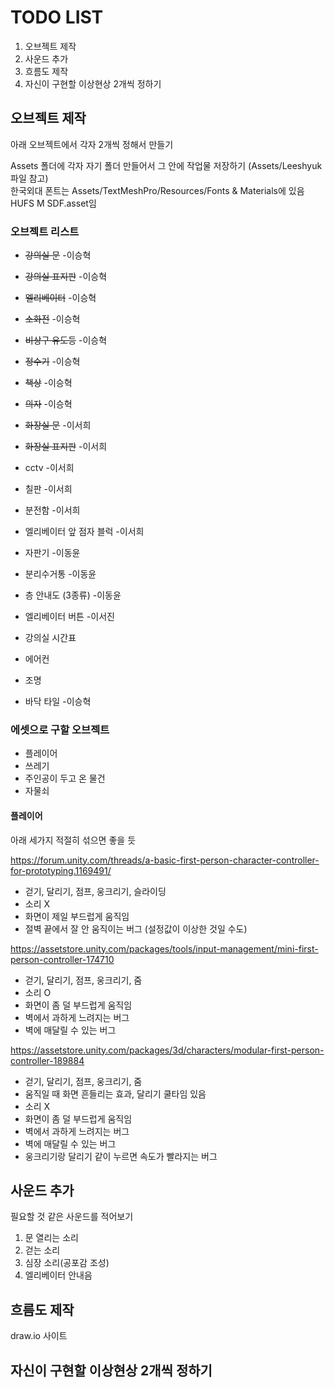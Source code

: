 # TODO LIST
1. 오브젝트 제작
2. 사운드 추가
3. 흐름도 제작
4. 자신이 구현할 이상현상 2개씩 정하기

## 오브젝트 제작
아래 오브젝트에서 각자 2개씩 정해서 만들기

Assets 폴더에 각자 자기 폴더 만들어서 그 안에 작업물 저장하기 (Assets/Leeshyuk 파일 참고)   
한국외대 폰트는 Assets/TextMeshPro/Resources/Fonts & Materials에 있음   
HUFS M SDF.asset임

### 오브젝트 리스트
* ~~강의실 문~~ -이승혁
* ~~강의실 표지판~~ -이승혁
* ~~엘리베이터~~ -이승혁
* ~~소화전~~ -이승혁
* ~~비상구 유도등~~ -이승혁
* ~~정수기~~ -이승혁
* ~~책상~~ -이승혁
* ~~의자~~ -이승혁
* ~~화장실 문~~ -이서희
* ~~화장실 표지판~~ -이서희
* cctv -이서희
* 칠판 -이서희
* 분전함 -이서희
* 엘리베이터 앞 점자 블럭 -이서희
* 자판기 -이동윤
* 분리수거통 -이동윤
* 층 안내도 (3종류) -이동윤
* 엘리베이터 버튼 -이서진   

* 강의실 시간표
* 에어컨
* 조명
* 바닥 타일 -이승혁

### 에셋으로 구할 오브젝트
* 플레이어
* 쓰레기
* 주인공이 두고 온 물건
* 자물쇠

#### 플레이어
아래 세가지 적절히 섞으면 좋을 듯

https://forum.unity.com/threads/a-basic-first-person-character-controller-for-prototyping.1169491/
* 걷기, 달리기, 점프, 웅크리기, 슬라이딩
* 소리 X
* 화면이 제일 부드럽게 움직임
* 절벽 끝에서 잘 안 움직이는 버그 (설정값이 이상한 것일 수도)   

https://assetstore.unity.com/packages/tools/input-management/mini-first-person-controller-174710
* 걷기, 달리기, 점프, 웅크리기, 줌
* 소리 O
* 화면이 좀 덜 부드럽게 움직임   
* 벽에서 과하게 느려지는 버그
* 벽에 매달릴 수 있는 버그   

https://assetstore.unity.com/packages/3d/characters/modular-first-person-controller-189884
* 걷기, 달리기, 점프, 웅크리기, 줌
* 움직일 때 화면 흔들리는 효과, 달리기 쿨타임 있음
* 소리 X
* 화면이 좀 덜 부드럽게 움직임
* 벽에서 과하게 느려지는 버그
* 벽에 매달릴 수 있는 버그
* 웅크리기랑 달리기 같이 누르면 속도가 빨라지는 버그

## 사운드 추가
필요할 것 같은 사운드를 적어보기   

1. 문 열리는 소리
2. 걷는 소리
3. 심장 소리(공포감 조성)
4. 엘리베이터 안내음

## 흐름도 제작
draw.io 사이트

## 자신이 구현할 이상현상 2개씩 정하기
